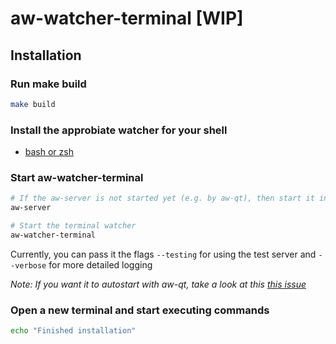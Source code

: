 # aw-watcher-terminal [WIP]

## Installation

### Run make build

```bash
make build
```

### Install the approbiate watcher for your shell

- [bash or zsh](https://github.com/Otto-AA/aw-watcher-bash)

### Start aw-watcher-terminal

```bash
# If the aw-server is not started yet (e.g. by aw-qt), then start it in a separate terminal
aw-server
```

```bash
# Start the terminal watcher
aw-watcher-terminal
```

Currently, you can pass it the flags `--testing` for using the test server and `--verbose` for more detailed logging

_Note: If you want it to autostart with aw-qt, take a look at this [this issue](https://github.com/ActivityWatch/aw-qt/issues/35)_

### Open a new terminal and start executing commands

```bash
echo "Finished installation"
```
